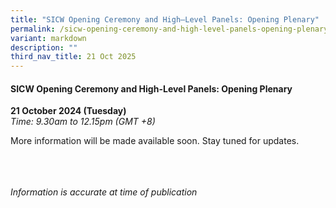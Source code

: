 ```yaml
---
title: "SICW Opening Ceremony and High–Level Panels: Opening Plenary"
permalink: /sicw-opening-ceremony-and-high-level-panels-opening-plenary/
variant: markdown
description: ""
third_nav_title: 21 Oct 2025
---
```

#### **SICW Opening Ceremony and High-Level Panels: Opening Plenary**

**21 October 2024 (Tuesday)**  
*Time: 9.30am to 12.15pm (GMT +8)*

More information will be  made available soon. Stay tuned for updates.

<br><br><br>
*Information is accurate at time of publication*
